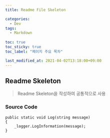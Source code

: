 ```yaml
---
title: Readme File Skeleton

categories:
  - Dev
tags:
  - Markdown
  
toc: true
toc_sticky: true
toc_label: "페이지 주요 목차"

last_modified_at: 2021-04-02T13:18:00+09:00
---
```


## Readme Skeleton ##

> Readme Skeleton을 작성하여 공통적으로 사용

### Source Code ###

``` {.csharp filename="hello.cs" }
public static void Log(string message)
{
    _logger.LogInformation(message);
}
```
